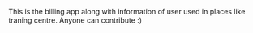 This is the billing app along with information of user used in places like traning centre. Anyone can contribute :)
